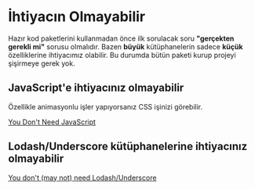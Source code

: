 # İhtiyacın Olmayabilir
Hazır kod paketlerini kullanmadan önce ilk sorulacak soru **"gerçekten gerekli mi"** sorusu olmalıdır. Bazen **büyük** kütüphanelerin sadece **küçük** özelliklerine ihtiyacımız olabilir. Bu durumda bütün paketi kurup projeyi şişirmeye gerek yok.

## JavaScript'e ihtiyacınız olmayabilir
Özellikle animasyonlu işler yapıyorsanız CSS işinizi görebilir.

[You Don't Need JavaScript](https://github.com/you-dont-need/You-Dont-Need-JavaScript)


## Lodash/Underscore kütüphanelerine ihtiyacınız olmayabilir

[You don't (may not) need Lodash/Underscore](https://github.com/you-dont-need/You-Dont-Need-Lodash-Underscore)

